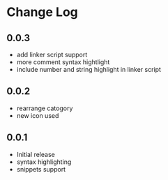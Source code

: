 # Change Log

## 0.0.3

- add linker script support
- more comment syntax hightlight
- include number and string highlight in linker script

## 0.0.2

- rearrange catogory
- new icon used

## 0.0.1

- Initial release
- syntax highlighting
- snippets support